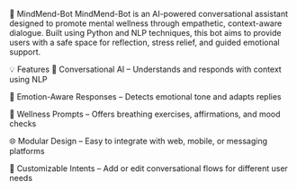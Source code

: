🧠 MindMend-Bot
MindMend-Bot is an AI-powered conversational assistant designed to promote mental wellness through empathetic, context-aware dialogue. Built using Python and NLP techniques, this bot aims to provide users with a safe space for reflection, stress relief, and guided emotional support.

💡 Features
🤖 Conversational AI – Understands and responds with context using NLP

💬 Emotion-Aware Responses – Detects emotional tone and adapts replies

🧘 Wellness Prompts – Offers breathing exercises, affirmations, and mood checks

🌐 Modular Design – Easy to integrate with web, mobile, or messaging platforms

🧠 Customizable Intents – Add or edit conversational flows for different user needs

